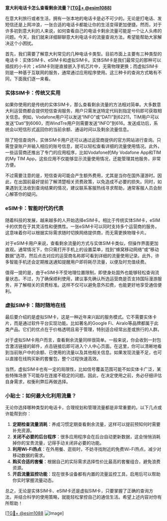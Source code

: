 **意大利电话卡怎么查看剩余流量？[[TG💪+ @esim1088](https://t.me/s/esim1088)]**

在意大利旅行或者生活，拥有一张本地的电话卡是必不可少的。无论是打电话、发短信还是上网冲浪，一张合适的电话卡都能让你的生活变得更加便捷。然而，对于许多初到意大利的人来说，如何查看自己的电话卡剩余流量可能是一个让人头疼的问题。今天，我们就来详细聊聊意大利电话卡的流量查询方法，希望能帮助大家解决这个小困扰。

首先，我们需要了解意大利常见的几种电话卡类型。目前市面上主要有三种类型的电话卡：实体SIM卡、eSIM卡和虚拟SIM卡。实体SIM卡是我们最常见的那种可以插拔的小卡片；eSIM卡则是直接嵌入手机芯片中，无需物理更换；而虚拟SIM卡则是一种基于互联网的服务，通常通过应用程序使用。这三种卡的查询方式略有不同，下面我们逐一来看。

### 实体SIM卡：传统又实用

如果你使用的是传统的实体SIM卡，那么查看剩余流量的方法相对简单。大多数意大利运营商都会提供短信查询服务，用户只需发送特定代码到指定号码即可获取相关信息。例如，Vodafone用户可以发送“INFO”或“DATI”到62211，TIM用户可以发送“Dati”到6060，而WindTre用户则需要发送“INFO”到616。发送成功后，系统会以短信形式返回你的当前余额、通话时间以及剩余流量信息。

除了短信查询外，实体SIM卡用户还可以通过运营商提供的官方网站进行查询。只需登录账户并输入相应的账号信息，就可以轻松查看详细的流量使用情况。此外，一些运营商还推出了专门的应用程序，比如Vodafone的My Vodafone App和TIM的My TIM App，这些应用不仅能够显示流量使用情况，还能管理其他服务，非常方便。

不过需要注意的是，短信查询可能会产生额外费用，尤其是当你在国外漫游时。因此，在出国前最好提前了解清楚相关资费政策，以免造成不必要的损失。同时，如果遇到无法收到查询结果的情况，建议联系客服热线寻求帮助，通常客服人员会耐心解答你的疑问。

### eSIM卡：智能时代的代表

随着科技的发展，越来越多的人开始选择eSIM卡。相比于传统实体SIM卡，eSIM卡的优势在于其灵活性和便携性。一张eSIM卡可以同时支持多个运营商的服务，这意味着你可以根据实际需求随时切换网络提供商，而无需更换物理卡片。

对于eSIM卡用户来说，查看剩余流量的方式与实体SIM卡类似，但操作界面更加直观。通常情况下，你只需打开手机上的设置菜单，找到“蜂窝移动网络”或“移动数据”选项，然后点击对应的运营商名称即可看到详细的流量使用记录。此外，许多智能手机还会定期推送通知提醒用户即将耗尽流量，以便及时充值续费。

值得一提的是，由于eSIM卡不受地理位置限制，即使身处国外也能够轻松查询流量状态。不过，为了确保顺利使用，建议事先确认所选运营商是否支持国际漫游服务，并了解相关的资费标准。这样不仅可以避免意外扣费，也能更好地享受通信便利。

### 虚拟SIM卡：随时随地在线

最后要介绍的是虚拟SIM卡，这是一种近年来兴起的服务模式。它不需要实体卡片，而是通过软件平台实现功能。比如著名的Google Fi、Airalo等品牌都属于此类产品。它们的优点在于价格透明且易于管理，特别适合经常出差或旅行的人群。

对于虚拟SIM卡用户而言，查看剩余流量同样很简单。一般来说，你会收到一封包含激活链接的邮件，点击链接后即可进入个人中心页面。在这里，你可以清晰地看到当前账户中的余额、已使用的流量以及其他相关信息。如果发现流量不足，也可以直接在线购买新的套餐包，整个过程快速高效。

当然，虚拟SIM卡也有一定的局限性，比如信号覆盖范围可能不如实体卡广泛，某些特殊场景下可能存在连接不稳定的问题。因此，在决定使用之前，务必仔细评估自身需求，权衡利弊后再做选择。

### 小贴士：如何最大化利用流量？

无论你选择哪种类型的电话卡，合理规划和管理流量都是非常重要的。以下几点或许能帮到你：

1. **定期检查流量消耗**：养成习惯定期查看剩余流量，这样可以提前预知何时需要补充资源。
2. **关闭不必要的后台程序**：很多应用程序会在后台自动更新数据，这会悄悄消耗掉你的宝贵流量，记得手动关闭非必要的功能。
3. **利用Wi-Fi热点**：在外用餐、逛街时，不妨寻找附近的免费Wi-Fi热点，减少对移动数据的需求。
4. **购买合适的套餐**：根据自己的实际需求选择性价比最高的套餐组合，避免浪费资源。
5. **开启流量监控功能**：现在很多设备都有内置的流量监控工具，启用后可以帮助你实时掌握流量动态。

总之，无论是实体SIM卡、eSIM卡还是虚拟SIM卡，只要掌握了正确的查询方法，并结合科学的使用策略，就能轻松掌控自己的通信生活。希望上述内容对你有所帮助！

[[TG💪+ @esim1088](https://t.me/s/esim1088) ![Image](https://i.postimg.cc/4NQfJmqS/Snipaste-2025-05-13-00-14-12.png)]